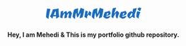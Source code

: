 <p align="center"><a href="https://iammrmehedi.github.io" target="_blank" ><img src="./accets/logo.png" alt="logo"></a></p>

<h4 align="center">Hey, I am Mehedi & This is my portfolio github repository.</h4>
